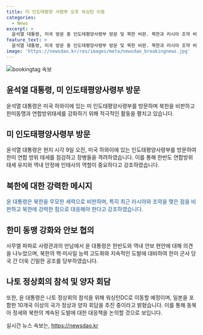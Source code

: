 ```yaml
---
title: 미 인도태평양 사령부 오후 워싱턴 이동
categories:
  - News
excerpt: >
  윤석열 대통령, 미국 방문 중 인도태평양사령부 방문 및 북한 비판. 북한과 러시아 조약 비난하며 한미동맹 강조. 현지 장병들에 격려사 전달하고, 국제안보 상황에서 한미연합방위태세 강조. 나토 정상회의 참석 및 10개국 이상 양자회담 추진 중. 하와이 방문 후 워싱턴DC로 이동 예정.
feature_text: >
  윤석열 대통령, 미국 방문 중 인도태평양사령부 방문 및 북한 비판. 북한과 러시아 조약 비난하며 한미동맹 강조. 현지 장병들에 격려사 전달하고, 국제안보 상황에서 한미연합방위태세 강조. 나토 정상회의 참석 및 10개국 이상 양자회담 추진 중. 하와이 방문 후 워싱턴DC로 이동 예정.
image: 'https://newsdao.kr/res/images/meta/newsdao_breakingnews.jpg'
---
```


<p><img src="https://newsdao.kr/res/images/meta/newsdao_breakingnews.jpg" alt="bookingtag 속보" /></p>

<h2 data-ke-size="size26">윤석열 대통령, 미 인도태평양사령부 방문</h2>

<p data-ke-size="size16">윤석열 대통령은 미국 하와이에 있는 미 인도태평양사령부를 방문하며 북한을 비판하고 한미동맹과 연합방위태세를 강화하기 위해 적극적인 활동을 펼치고 있습니다.</p>

<h2 data-ke-size="size24">미 인도태평양사령부 방문</h2>

<p data-ke-size="size16">윤석열 대통령은 현지 시각 9일 오전, 미국 하와이에 있는 인도태평양사령부를 방문하여 한미 연합 방위 태세를 점검하고 장병들을 격려하였습니다. 이를 통해 한반도 연합방위태세 유지와 역내 안정에 인태사의 역할이 중요하다고 강조하였습니다.</p>

<h2 data-ke-size="size24">북한에 대한 강력한 메시지</h2>

<p data-ke-size="size16"><span style="color: #1a5490;">윤 대통령은 북한을 무모한 세력으로 비판하며, 특히 최근 러시아와 조약을 맺은 점을 비판하고 북한에 강력한 힘으로 대응해야 한다고 강조하였습니다. </span></p>

<h2 data-ke-size="size24">한미 동맹 강화와 안보 협의</h2>

<p data-ke-size="size16">사무엘 파파로 사령관과의 만남에서 윤 대통령은 한반도와 역내 안보 현안에 대해 의견을 나누었으며, 북한의 핵·미사일 능력 고도화와 지속적인 도발에 대비하여 한미 군사 당국 간 더욱 긴밀한 공조를 당부하였습니다.</p>

<h2 data-ke-size="size24">나토 정상회의 참석 및 양자 회담</h2>

<p data-ke-size="size16">또한, 윤 대통령은 나토 정상회의 참석을 위해 워싱턴DC로 이동할 예정이며, 일본을 포함한 10개국 이상의 국가 정상과 양자 회담을 추진 중이라고 밝혔습니다. 이를 통해 동북아 정세와 북한의 계속된 도발에 대한 대응책을 논의할 것으로 보입니다.</p>
실시간 뉴스 속보는, <a href="https://newsdao.kr" rel="dofollow">https://newsdao.kr</a>



